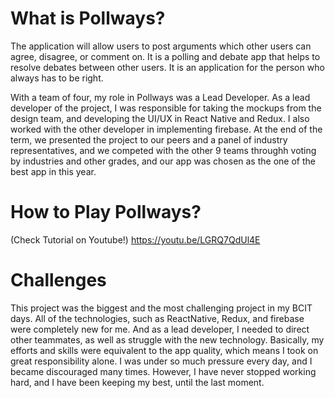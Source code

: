 # What is Pollways?
The application will allow users to post arguments which other users can agree, disagree, or comment on. It is a polling and debate app that helps to resolve debates between other users. It is an application for the person who always has to be right.

With a team of four, my role in Pollways was a Lead Developer. As a lead developer of the project, I was responsible for taking the mockups from the design team, and developing the UI/UX in React Native and Redux. I also worked with the other developer in implementing firebase. At the end of the term, we presented the project to our peers and a panel of industry representatives, and we competed with the other 9 teams throughh voting by industries and other grades, and our app was chosen as the one of the best app in this year.


# How to Play Pollways?
(Check Tutorial on Youtube!)
https://youtu.be/LGRQ7QdUl4E

# Challenges
This project was the biggest and the most challenging project in my BCIT days. All of the technologies, such as ReactNative, Redux, and firebase were completely new for me. And as a lead developer, I needed to direct other teammates, as well as struggle with the new technology. Basically, my efforts and skills were equivalent to the app quality, which means I took on great responsibility alone. I was under so much pressure every day, and I became discouraged many times. However, I have never stopped working hard, and I have been keeping my best, until the last moment.

